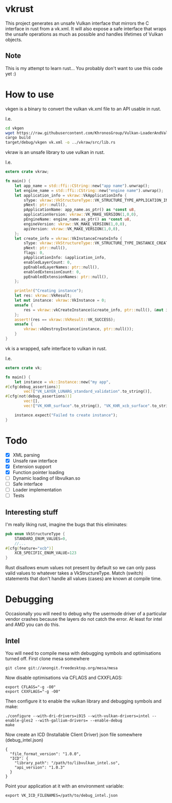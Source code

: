 # vkrust

This project generates an unsafe Vulkan interface that mirrors the C interface in rust from a vk.xml. It will also expose a safe interface that wraps the unsafe operations as much as possible and handles lifetimes of Vulkan objects.

## Note

This is my attempt to learn rust... You probably don't want to use this code yet :)

# How to use

vkgen is a binary to convert the vulkan vk.xml file to an API usable in rust.

I.e.
```bash
cd vkgen
wget https://raw.githubusercontent.com/KhronosGroup/Vulkan-LoaderAndValidationLayers/master/scripts/vk.xml
cargo build
target/debug/vkgen vk.xml -o ../vkraw/src/lib.rs
```

vkraw is an unsafe library to use vulkan in rust.

I.e.
```rust
extern crate vkraw;

fn main() {
	let app_name = std::ffi::CString::new("app name").unwrap();
	let engine_name = std::ffi::CString::new("engine name").unwrap();
	let application_info = vkraw::VkApplicationInfo {
		sType: vkraw::VkStructureType::VK_STRUCTURE_TYPE_APPLICATION_INFO,
		pNext: ptr::null(),
		pApplicationName: app_name.as_ptr() as *const u8,
		applicationVersion: vkraw::VK_MAKE_VERSION(1,0,0),
		pEngineName: engine_name.as_ptr() as *const u8,
		engineVersion: vkraw::VK_MAKE_VERSION(1,0,0),
		apiVersion: vkraw::VK_MAKE_VERSION(1,0,0),
	};
	let create_info = vkraw::VkInstanceCreateInfo {
		sType: vkraw::VkStructureType::VK_STRUCTURE_TYPE_INSTANCE_CREATE_INFO,
		pNext: ptr::null(),
		flags: 0,
		pApplicationInfo: &application_info,
		enabledLayerCount: 0,
		ppEnabledLayerNames: ptr::null(),
		enabledExtensionCount: 0,
		ppEnabledExtensionNames: ptr::null(),
	};

	println!("Creating instance");
	let res: vkraw::VkResult;
	let mut instance: vkraw::VkInstance = 0;
	unsafe {
		res = vkraw::vkCreateInstance(&create_info, ptr::null(), &mut instance);
	};
	assert!(res == vkraw::VkResult::VK_SUCCESS);
	unsafe {
		vkraw::vkDestroyInstance(instance, ptr::null());
	}
}
```

vk is a wrapped, safe interface to vulkan in rust.

I.e.
```rust
extern crate vk;

fn main() {
	let instance = vk::Instance::new("my app",
#[cfg(debug_assertions)]
		vec!["VK_LAYER_LUNARG_standard_validation".to_string()],
#[cfg(not(debug_assertions))]
		vec![],
		vec!["VK_KHR_surface".to_string(), "VK_KHR_xcb_surface".to_string()]);

	instance.expect("Failed to create instance");
}
```

# Todo

- [x] XML parsing
- [x] Unsafe raw interface
- [x] Extension support
- [x] Function pointer loading
- [ ] Dynamic loading of libvulkan.so
- [ ] Safe interface
- [ ] Loader implementation
- [ ] Tests

## Interesting stuff

I'm really liking rust, imagine the bugs that this eliminates:
```rust
pub enum VkStructureType {
	STANDARD_ENUM_VALUES=0,
	//...
#[cfg(feature="xcb")]
	XCB_SPECIFIC_ENUM_VALUE=123
}
```
Rust disallows enum values not present by default so we can only pass valid values to whatever takes a VkStructureType.
Match (switch) statements that don't handle all values (cases) are known at compile time.

# Debugging

Occasionally you will need to debug why the usermode driver of a particular vendor crashes because the layers do not catch the error. At least for intel and AMD you can do this.

## Intel

You will need to compile mesa with debugging symbols and optimisations turned off. First clone mesa somewhere

    git clone git://anongit.freedesktop.org/mesa/mesa
Now disable optimisations via CFLAGS and CXXFLAGS:

    export CFLAGS="-g -O0"
    export CXXFLAGS="-g -O0"
Then configure it to enable the vulkan library and debugging symbols and make:

    ./configure --with-dri-drivers=i915 --with-vulkan-drivers=intel --enable-gles2 --with-gallium-drivers= --enable-debug
	make
Now create an ICD (Installable Client Driver) json file somewhere (debug_intel.json)

    {
      "file_format_version": "1.0.0",
      "ICD": {
        "library_path": "/path/to/libvulkan_intel.so",
        "api_version": "1.0.3"
      }
    }
Point your application at it with an environment variable:

	export VK_ICD_FILENAMES=/path/to/debug_intel.json
